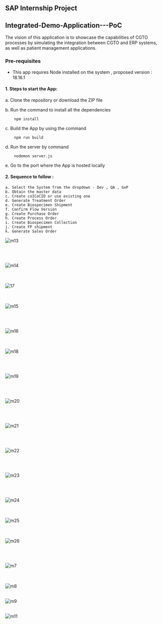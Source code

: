 ## SAP Internship Project

## Integrated-Demo-Application---PoC
The vision of this application is to showcase the capabilities of CGTO processes by simulating the integration between CGTO and ERP systems, as well as patient management applications.

### Pre-requisites

-   This app requires Node installed on the system , proposed version : 18.16.1

#### 1. Steps to start the App:

   a. Clone the repository or download the ZIP file


   b. Run the command to install all the dependencies

```
    npm install
```

   c. Build the App by using the command

```
    npm run build
```

   d. Run the server by command

```
    nodemon server.js
```

  e. Go to the port where the App is hosted locally


#### 2. Sequence to follow :

    a. Select the System from the dropdown - Dev , QA , GxP
    b. Obtain the master data
    c. Create coICoCID or use existing one
    d. Generate Treatment Order
    e. Create Biospecimen Shipment
    f. Confirm Flow Version
    g. Create Purchase Order
    h. Create Process Order
    i. Create Biospecimen Collection
    j. Create FP shipment
    k. Generate Sales Order


![m13](https://github.com/Jafrin-khan/Monitor-Process-Flow-/assets/82137973/8b215d9b-0103-470f-89ce-5f6c720661f5)

<br /><br />



![m14](https://github.com/Jafrin-khan/Monitor-Process-Flow-/assets/82137973/e6fb3866-7b61-44e9-bc6c-0d3e5f92d1a4)


<br /><br />
![17](https://github.com/Jafrin-khan/Monitor-Process-Flow-/assets/82137973/14741d80-f040-4baa-a10a-ef191486ac64)

<br /><br />
![m15](https://github.com/Jafrin-khan/Monitor-Process-Flow-/assets/82137973/a3b5fbe5-1318-4a51-accc-f53bfd72771d)



<br /><br />

![m16](https://github.com/Jafrin-khan/Monitor-Process-Flow-/assets/82137973/18fa82d4-d5e4-4576-9f04-d587bd7a4f62)


<br /><br />
![m18](https://github.com/Jafrin-khan/Monitor-Process-Flow-/assets/82137973/353e8a36-0f8a-47b0-8d59-6ec9bd592cdb)


<br /><br />

![m19](https://github.com/Jafrin-khan/Monitor-Process-Flow-/assets/82137973/05b78a89-0718-485f-8c6a-6db7b2562a34)

<br /><br />

  ![m20](https://github.com/Jafrin-khan/Monitor-Process-Flow-/assets/82137973/141867d6-c65d-443f-b11f-b2091575a1a9)


   <br /><br />

  ![m21](https://github.com/Jafrin-khan/Monitor-Process-Flow-/assets/82137973/ef393a7b-c53c-4e51-998a-e2cd116988e2)


   <br /><br />

  ![m22](https://github.com/Jafrin-khan/Monitor-Process-Flow-/assets/82137973/e181e4e9-953d-4c4e-99ee-b8885fc9a9f9)


<br /><br />
   
![m23](https://github.com/Jafrin-khan/Monitor-Process-Flow-/assets/82137973/e1dae9f0-43b8-48af-a088-ef6f3377040c)


<br /><br />


![m24](https://github.com/Jafrin-khan/Monitor-Process-Flow-/assets/82137973/91d36773-3647-458b-940d-c64f34814ff9)

<br /><br />
![m25](https://github.com/Jafrin-khan/Monitor-Process-Flow-/assets/82137973/a01f1d67-beeb-4411-8738-045f8ea11f01)

<br /><br />
![m26](https://github.com/Jafrin-khan/Monitor-Process-Flow-/assets/82137973/7bfce364-5c2b-425f-b4e6-5d878ef2c495)

<br /><br />

![m7](https://github.com/Jafrin-khan/Monitor-Process-Flow-/assets/82137973/1cc61277-81bb-4b96-bb21-57c20400c34c)

<br /><br />
![m8](https://github.com/Jafrin-khan/Monitor-Process-Flow-/assets/82137973/8195aad5-f2e6-4cce-822c-c948f5e1cb5e)
<br /><br />


![m9](https://github.com/Jafrin-khan/Monitor-Process-Flow-/assets/82137973/de7cab2d-be11-40ef-88d7-eb3308d3e7bb)
<br /><br />

![m11](https://github.com/Jafrin-khan/Monitor-Process-Flow-/assets/82137973/06fae615-b76b-4cdb-b55c-e70e0d272e74)
